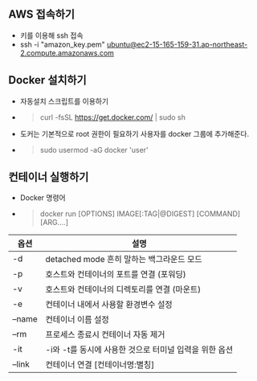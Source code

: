 ## AWS 접속하기  

- 키를 이용해  ssh 접속
- ssh -i "amazon_key.pem" ubuntu@ec2-15-165-159-31.ap-northeast-2.compute.amazonaws.com

## Docker 설치하기

- 자동설치 스크립트를 이용하기

- > curl -fsSL https://get.docker.com/ | sudo sh

-  도커는 기본적으로 root 권한이 필요하기 사용자를  docker 그룹에 추가해준다.

- > sudo usermod -aG docker 'user'

## 컨테이너 실행하기

- Docker 명령어

- > docker run [OPTIONS] IMAGE[:TAG|@DIGEST] [COMMAND] [ARG....]

| 옵션  | 설명                                                   |
| ----- | ------------------------------------------------------ |
| -d    | detached mode 흔히 말하는 백그라운드 모드              |
| -p    | 호스트와 컨테이너의 포트를 연결 (포워딩)               |
| -v    | 호스트와 컨테이너의 디렉토리를 연결 (마운트)           |
| -e    | 컨테이너 내에서 사용할 환경변수 설정                   |
| –name | 컨테이너 이름 설정                                     |
| –rm   | 프로세스 종료시 컨테이너 자동 제거                     |
| -it   | -i와 -t를 동시에 사용한 것으로 터미널 입력을 위한 옵션 |
| –link | 컨테이너 연결 [컨테이너명:별칭]                        |

